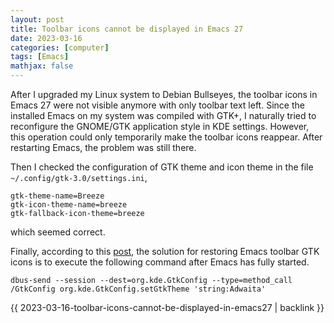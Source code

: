 ```yaml
---
layout: post
title: Toolbar icons cannot be displayed in Emacs 27
date: 2023-03-16
categories: [computer]
tags: [Emacs]
mathjax: false
---
```


After I upgraded my Linux system to Debian Bullseyes, the toolbar icons in Emacs 27 were not visible anymore with only toolbar text left. Since the installed Emacs on my system was compiled with GTK+, I naturally tried to reconfigure the GNOME/GTK application style in KDE settings. However, this operation could only temporarily make the toolbar icons reappear. After restarting Emacs, the problem was still there.

Then I checked the configuration of GTK theme and icon theme in the file `~/.config/gtk-3.0/settings.ini`,

```text
gtk-theme-name=Breeze
gtk-icon-theme-name=breeze
gtk-fallback-icon-theme=breeze
```

which seemed correct.

Finally, according to this [post](https://www.reddit.com/r/kde/comments/slizni/changing_gnomegtk_application_style_theme_from/?utm_source=share&utm_medium=web2x&context=3), the solution for restoring Emacs toolbar GTK icons is to execute the following command after Emacs has fully started.

```text
dbus-send --session --dest=org.kde.GtkConfig --type=method_call /GtkConfig org.kde.GtkConfig.setGtkTheme 'string:Adwaita'
```

{{ 2023-03-16-toolbar-icons-cannot-be-displayed-in-emacs27 | backlink }}
